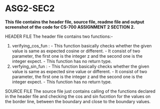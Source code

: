 # ASG2-SEC2
**This file contains the header file, source file, readme file and output screenshot of the code for CS-700 ASSIGNMENT 2 SECTION 2.**

HEADER FILE
The header file contains two functions:-
1. verifying_cos_fun : - This function basically checks whether the given value is same as expected cosine or different.
                       - It consist of two parameter, the first one is the integer z and the second one is the integer expect.
                       - This function has no return type.
2. verfying_sin_fun : - This function basically checks whether the given value is same as expected sine value or different.
                      - It consist of two parameter, the first one is the integer z and the second one is the integer expect.
                      - This function has no return type.

SOURCE FILE
The source file just contains calling of the functions declared in the header file and checking the cos and sin fucntion for the values on the border line, between the boundary and close to the boundary values.



